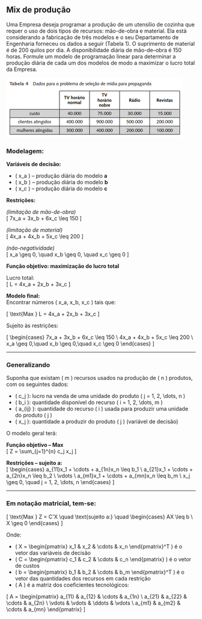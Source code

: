 ## Mix de produção

Uma Empresa deseja programar a produção de um utensílio de cozinha 
que requer o uso de dois tipos de recursos: mão-de-obra e material. Ela está 
considerando a fabricação de três modelos e o seu Departamento de Engenharia forneceu os dados a seguir (Tabela 1). O suprimento de material é de 
200 quilos por dia. A disponibilidade diária de mão-de–obra é 150 horas. 
Formule um modelo de programação linear para determinar a produção 
diária de cada um dos modelos de modo a maximizar o lucro total da Empresa. 

![Tabela 1](../img/exe-1.png)

### Modelagem:

**Variáveis de decisão:**

- \( x_a \) – produção diária do modelo **a**  
- \( x_b \) – produção diária do modelo **b**  
- \( x_c \) – produção diária do modelo **c**  

**Restrições:**

*(limitação de mão-de-obra)*  
\[
7x_a + 3x_b + 6x_c \leq 150
\]

*(limitação de material)*  
\[
4x_a + 4x_b + 5x_c \leq 200
\]

*(não-negatividade)*  
\[
x_a \geq 0, \quad x_b \geq 0, \quad x_c \geq 0
\]

**Função objetivo: maximização do lucro total**

Lucro total:  
\[
L = 4x_a + 2x_b + 3x_c
\]

**Modelo final:**  
Encontrar números \( x_a, x_b, x_c \) tais que:

\[
\text{Max } L = 4x_a + 2x_b + 3x_c
\]

Sujeito às restrições:

\[
\begin{cases}
7x_a + 3x_b + 6x_c \leq 150 \\
4x_a + 4x_b + 5x_c \leq 200 \\
x_a \geq 0,\quad x_b \geq 0,\quad x_c \geq 0
\end{cases}
\]

---

### Generalizando

Suponha que existam \( m \) recursos usados na produção de \( n \) produtos, com os seguintes dados:

- \( c_j \): lucro na venda de uma unidade do produto \( j = 1, 2, \dots, n \)  
- \( b_i \): quantidade disponível do recurso \( i = 1, 2, \dots, m \)  
- \( a_{ij} \): quantidade do recurso \( i \) usada para produzir uma unidade do produto \( j \)  
- \( x_j \): quantidade a produzir do produto \( j \) (variável de decisão)

O modelo geral terá:

**Função objetivo – Max**  
\[
Z = \sum_{j=1}^{n} c_j x_j
\]

**Restrições – sujeito a:**  
\[
\begin{cases}
a_{11}x_1 + \cdots + a_{1n}x_n \leq b_1 \\
a_{21}x_1 + \cdots + a_{2n}x_n \leq b_2 \\
\vdots \\
a_{m1}x_1 + \cdots + a_{mn}x_n \leq b_m \\
x_j \geq 0, \quad j = 1, 2, \dots, n
\end{cases}
\]

---

### Em notação matricial, tem-se:

\[
\text{Max } Z = C'X \quad \text{sujeito a:} \quad
\begin{cases}
AX \leq b \\
X \geq 0
\end{cases}
\]

Onde:

- \( X = \begin{pmatrix} x_1 & x_2 & \cdots & x_n \end{pmatrix}^T \) é o vetor das variáveis de decisão  
- \( C = \begin{pmatrix} c_1 & c_2 & \cdots & c_n \end{pmatrix} \) é o vetor de custos  
- \( b = \begin{pmatrix} b_1 & b_2 & \cdots & b_m \end{pmatrix}^T \) é o vetor das quantidades dos recursos em cada restrição  
- \( A \) é a matriz dos coeficientes tecnológicos:

\[
A = 
\begin{pmatrix}
a_{11} & a_{12} & \cdots & a_{1n} \\
a_{21} & a_{22} & \cdots & a_{2n} \\
\vdots & \vdots & \ddots & \vdots \\
a_{m1} & a_{m2} & \cdots & a_{mn}
\end{pmatrix}
\]
